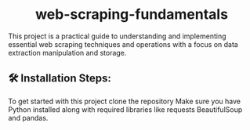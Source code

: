 <h1 align="center" id="title">web-scraping-fundamentals</h1>

<p id="description">This project is a practical guide to understanding and implementing essential web scraping techniques and operations with a focus on data extraction manipulation and storage.</p>

<h2>🛠️ Installation Steps:</h2>

<p>To get started with this project clone the repository Make sure you have Python installed along with required libraries like requests BeautifulSoup and pandas.</p>
